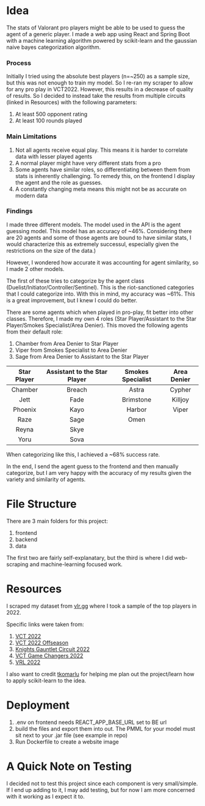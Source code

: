# Idea
The stats of Valorant pro players might be able to be used to guess the agent of a generic player. I made a web app using React and Spring Boot with a machine learning algorithm powered by scikit-learn and the gaussian naive bayes categorization algorithm.

### Process
Initially I tried using the absolute best players (n=~250) as a sample size, but this was not enough to train my model. So I re-ran my scraper to allow for any pro play in VCT2022. However, this results in a decrease of quality of results. So I decided to instead take the results from multiple circuits (linked in Resources) with the following parameters:
1. At least 500 opponent rating
2. At least 100 rounds played

### Main Limitations
1. Not all agents receive equal play. This means it is harder to correlate data with lesser played agents
2. A normal player might have very different stats from a pro
3. Some agents have similar roles, so differentiating between them from stats is inherently challenging. To remedy this, on the frontend I display the agent and the role as guesses.
4. A constantly changing meta means this might not be as accurate on modern data

### Findings
I made three different models. The model used in the API is the agent guessing model. This model has an accuracy of ~46%. Considering there are 20 agents and some of those agents are bound to have similar stats, I would characterize this as extremely successul, especially given the restrictions on the size of the data.)

However, I wondered how accurate it was accounting for agent similarity, so I made 2 other models.

The first of these tries to categorize by the agent class (Duelist/Initiator/Controller/Sentinel). This is the riot-sanctioned categories that I could categorize into. With this in mind, my accuracy was ~61%. This is a great improvement, but I knew I could do better.

There are some agents which when played in pro-play, fit better into other classes. Therefore, I made my own 4 roles (Star Player/Assistant to the Star Player/Smokes Specialist/Area Denier). This moved the following agents from their default role:
1. Chamber from Area Denier to Star Player
2. Viper from Smokes Specialist to Area Denier
3. Sage from Area Denier to Assistant to the Star Player

| Star Player | Assistant to the Star Player | Smokes Specialist | Area Denier |
|:-----------:|:----------------------------:|:-----------------:|:-----------:|
|   Chamber   |            Breach            |       Astra       |    Cypher   |
|     Jett    |             Fade             |     Brimstone     |   Killjoy   |
|   Phoenix   |             Kayo             |       Harbor      |    Viper    |
|     Raze    |             Sage             |        Omen       |             |
|    Reyna    |             Skye             |                   |             |
|     Yoru    |             Sova             |                   |             |

When categorizing like this, I achieved a ~68% success rate.

In the end, I send the agent guess to the frontend and then manually categorize, but I am very happy with the accuracy of my results given the variety and similarity of agents.

# File Structure
There are 3 main folders for this project:
1. frontend
2. backend
3. data

The first two are fairly self-explanatary, but the third is where I did web-scraping and machine-learning focused work.

# Resources

I scraped my dataset from [vlr.gg](https://www.vlr.gg/stats/) where I took a sample of the top players in 2022. 

Specific links were taken from:
1. [VCT 2022](https://www.vlr.gg/stats/?event_group_id=14&event_id=all&region=all&country=all&min_rounds=100&min_rating=500&agent={agent}&map_id=all&timespan=all)
2. [VCT 2022 Offseason](https://www.vlr.gg/stats/?event_group_id=32&event_id=all&region=all&country=all&min_rounds=100&min_rating=500&agent={agent}&map_id=all&timespan=all)
3. [Knights Gauntlet Circuit 2022](https://www.vlr.gg/stats/?event_group_id=21&event_id=all&region=all&country=all&min_rounds=100&min_rating=500&agent={agent}&map_id=all&timespan=all)
4. [VCT Game Changers 2022](https://www.vlr.gg/stats/?event_group_id=17&event_id=all&region=all&country=all&min_rounds=100&min_rating=500&agent={agent}&map_id=all&timespan=all)
5. [VRL 2022](https://www.vlr.gg/stats/?event_group_id=15&event_id=all&region=all&country=all&min_rounds=100&min_rating=500&agent={agent}&map_id=all&timespan=all)

I also want to credit [tkomarlu](https://github.com/tkomarlu) for helping me plan out the project/learn how to apply scikit-learn to the idea.


# Deployment
1. .env on frontend needs REACT_APP_BASE_URL set to BE url
2. build the files and export them into out. The PMML for your model must sit next to your .jar file (see example in repo)
3. Run Dockerfile to create a website image

# A Quick Note on Testing
I decided not to test this project since each component is very small/simple. If I end up adding to it, I may add testing, but for now I am more concerned with it working as I expect it to.

